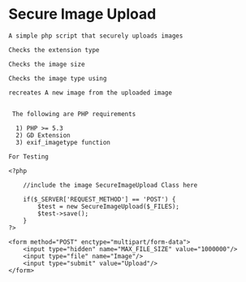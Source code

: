 # Secure Image Upload

    A simple php script that securely uploads images

    Checks the extension type

    Checks the image size

    Checks the image type using

    recreates A new image from the uploaded image


     The following are PHP requirements

      1) PHP >= 5.3
      2) GD Extension
      3) exif_imagetype function

    For Testing

    <?php

        //include the image SecureImageUpload Class here

        if($_SERVER['REQUEST_METHOD'] == 'POST') {
            $test = new SecureImageUpload($_FILES);
            $test->save();
        }
    ?>

    <form method="POST" enctype="multipart/form-data">
        <input type="hidden" name="MAX_FILE_SIZE" value="1000000"/>
        <input type="file" name="Image"/>
        <input type="submit" value="Upload"/>
    </form>

